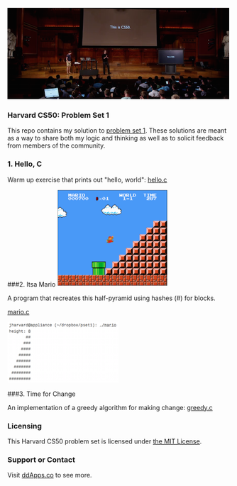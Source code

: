 ![](https://raw.githubusercontent.com/duliodenis/harvard-cs50-psets/master/art/This-is-cs50.png)

### Harvard CS50: Problem Set 1
This repo contains my solution to [problem set 1](https://github.com/duliodenis/harvard-cs50-psets/blob/master/pset1/pset1.pdf). These solutions are meant as a way to share both my logic and thinking as well as to solicit feedback from members of the community.

### 1. Hello, C
Warm up exercise that prints out "hello, world": [hello.c](https://github.com/duliodenis/harvard-cs50-psets/blob/master/pset1/hello.c)

###2. Itsa Mario
![](https://raw.githubusercontent.com/duliodenis/harvard-cs50-psets/master/art/mario.png)

A program that recreates this half-pyramid using hashes (#) for blocks.

[mario.c](https://github.com/duliodenis/harvard-cs50-psets/blob/master/pset1/mario.c)

![](https://raw.githubusercontent.com/duliodenis/harvard-cs50-psets/master/art/mario-inverted-pyramid.png)

###3. Time for Change

An implementation of a greedy algorithm for making change: [greedy.c](https://github.com/duliodenis/harvard-cs50-psets/blob/master/pset1/greedy.c)

### Licensing
This Harvard CS50 problem set is licensed under [the MIT License](https://github.com/duliodenis/harvard-cs50-psets/blob/master/LICENSE).

### Support or Contact
Visit [ddApps.co](http://ddapps.co) to see more.